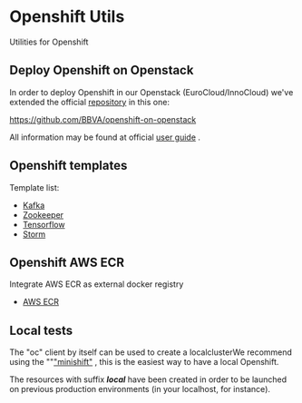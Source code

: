 # Openshift Utils

Utilities for Openshift

## Deploy Openshift on Openstack

In order to deploy Openshift in our Openstack (EuroCloud/InnoCloud) we've extended the official [repository](https://github.com/redhat-openstack/openshift-on-openstack) in this one:

https://github.com/BBVA/openshift-on-openstack

All information may be found at official [user guide](https://docs.google.com/document/d/1PQLGCDhBnRWDwV-MG0-KKEqMyhnRbFRba21JnzadCYE/edit#heading=h.8iro3ytzmhv2) .

## Openshift templates

Template list:

- [Kafka](kafka)
- [Zookeeper](zookeeper)
- [Tensorflow](tensorflow)
- [Storm](storm)

## Openshift AWS ECR

Integrate AWS ECR as external docker registry

- [AWS ECR](aws-ecr)

## Local tests

The "oc" client by itself can be used to create a localclusterWe recommend using the ""["minishift"](https://www.openshift.org/vm/) , this is the easiest way to have a local Openshift.

The resources with suffix ***local*** have been created in order to be launched on previous production environments (in your localhost, for instance).



